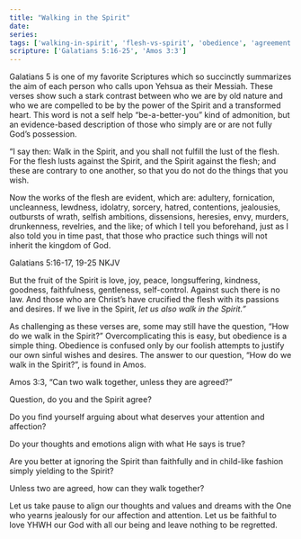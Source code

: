 ```yaml
---
title: "Walking in the Spirit"
date: 
series: 
tags: ['walking-in-spirit', 'flesh-vs-spirit', 'obedience', 'agreement', 'spiritual-life']
scripture: ['Galatians 5:16-25', 'Amos 3:3']
---
```


Galatians 5 is one of my favorite Scriptures which so succinctly summarizes the aim of each person who calls upon Yehsua as their Messiah. These verses show such a stark contrast between who we are by old nature and who we are compelled to be by the power of the Spirit and a transformed heart. This word is not a self help “be-a-better-you” kind of admonition, but an evidence-based description of those who simply are or are not fully God’s possession.

“I say then: Walk in the Spirit, and you shall not fulfill the lust of the flesh. For the flesh lusts against the Spirit, and the Spirit against the flesh; and these are contrary to one another, so that you do not do the things that you wish.

Now the works of the flesh are evident, which are: adultery, fornication, uncleanness, lewdness, idolatry, sorcery, hatred, contentions, jealousies, outbursts of wrath, selfish ambitions, dissensions, heresies, envy, murders, drunkenness, revelries, and the like; of which I tell you beforehand, just as I also told you in time past, that those who practice such things will not inherit the kingdom of God.

‭‭Galatians‬ ‭5:16-17, 19-25‬ ‭NKJV‬‬

But the fruit of the Spirit is love, joy, peace, longsuffering, kindness, goodness, faithfulness, gentleness, self-control. Against such there is no law. And those who are Christ’s have crucified the flesh with its passions and desires. If we live in the Spirit, *let us also walk in the Spirit.”*

As challenging as these verses are, some may still have the question, “How do we walk in the Spirit?” Overcomplicating this is easy, but obedience is a simple thing. Obedience is confused only by our foolish attempts to justify our own sinful wishes and desires. The answer to our question, “How do we walk in the Spirit?”, is found in Amos.

Amos 3:3, “Can two walk together, unless they are agreed?”

Question, do you and the Spirit agree?

Do you find yourself arguing about what deserves your attention and affection?

Do your thoughts and emotions align with what He says is true?

Are you better at ignoring the Spirit than faithfully and in child-like fashion simply yielding to the Spirit?

Unless two are agreed, how can they walk together?

Let us take pause to align our thoughts and values and dreams with the One who yearns jealously for our affection and attention. Let us be faithful to love YHWH our God with all our being and leave nothing to be regretted.